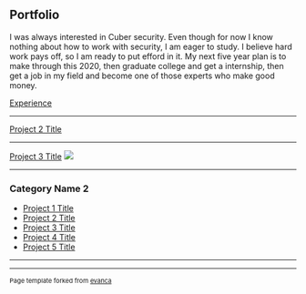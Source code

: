 ## Portfolio

I was always interested in Cuber security. Even though for now I know nothing about how to work with security, I am eager to study. I believe hard work pays off, so I am ready to put efford in it. My next five year plan is to make through this 2020, then graduate college and get a internship, then get a job in my field and become one of those experts who make good money. 



[Experience](/sample_page.md)


---
[Project 2 Title](/pdf/bachy33E6Ey_rcMRJS-0qZwYaLp2XSTDNdFYlGVh-N.pdf)


---
[Project 3 Title](http://example.com/)
<img src="images/dummy_thumbnail.jpg?raw=true"/>

---

### Category Name 2

- [Project 1 Title](http://example.com/)
- [Project 2 Title](http://example.com/)
- [Project 3 Title](http://example.com/)
- [Project 4 Title](http://example.com/)
- [Project 5 Title](http://example.com/)

---




---
<p style="font-size:11px">Page template forked from <a href="https://github.com/evanca/quick-portfolio">evanca</a></p>
<!-- Remove above link if you don't want to attibute -->
